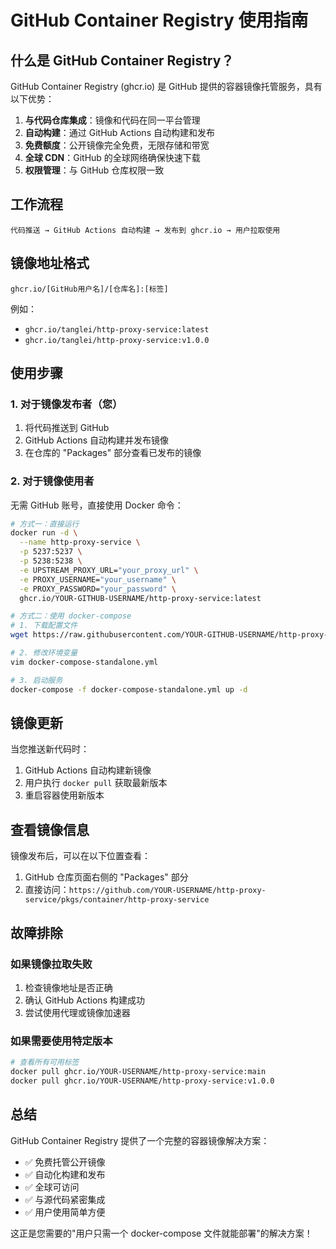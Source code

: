 # GitHub Container Registry 使用指南

## 什么是 GitHub Container Registry？

GitHub Container Registry (ghcr.io) 是 GitHub 提供的容器镜像托管服务，具有以下优势：

1. **与代码仓库集成**：镜像和代码在同一平台管理
2. **自动构建**：通过 GitHub Actions 自动构建和发布
3. **免费额度**：公开镜像完全免费，无限存储和带宽
4. **全球 CDN**：GitHub 的全球网络确保快速下载
5. **权限管理**：与 GitHub 仓库权限一致

## 工作流程

```
代码推送 → GitHub Actions 自动构建 → 发布到 ghcr.io → 用户拉取使用
```

## 镜像地址格式

```
ghcr.io/[GitHub用户名]/[仓库名]:[标签]
```

例如：
- `ghcr.io/tanglei/http-proxy-service:latest`
- `ghcr.io/tanglei/http-proxy-service:v1.0.0`

## 使用步骤

### 1. 对于镜像发布者（您）

1. 将代码推送到 GitHub
2. GitHub Actions 自动构建并发布镜像
3. 在仓库的 "Packages" 部分查看已发布的镜像

### 2. 对于镜像使用者

无需 GitHub 账号，直接使用 Docker 命令：

```bash
# 方式一：直接运行
docker run -d \
  --name http-proxy-service \
  -p 5237:5237 \
  -p 5238:5238 \
  -e UPSTREAM_PROXY_URL="your_proxy_url" \
  -e PROXY_USERNAME="your_username" \
  -e PROXY_PASSWORD="your_password" \
  ghcr.io/YOUR-GITHUB-USERNAME/http-proxy-service:latest

# 方式二：使用 docker-compose
# 1. 下载配置文件
wget https://raw.githubusercontent.com/YOUR-GITHUB-USERNAME/http-proxy-service/main/docker-compose-standalone.yml

# 2. 修改环境变量
vim docker-compose-standalone.yml

# 3. 启动服务
docker-compose -f docker-compose-standalone.yml up -d
```

## 镜像更新

当您推送新代码时：
1. GitHub Actions 自动构建新镜像
2. 用户执行 `docker pull` 获取最新版本
3. 重启容器使用新版本

## 查看镜像信息

镜像发布后，可以在以下位置查看：
1. GitHub 仓库页面右侧的 "Packages" 部分
2. 直接访问：`https://github.com/YOUR-USERNAME/http-proxy-service/pkgs/container/http-proxy-service`

## 故障排除

### 如果镜像拉取失败

1. 检查镜像地址是否正确
2. 确认 GitHub Actions 构建成功
3. 尝试使用代理或镜像加速器

### 如果需要使用特定版本

```bash
# 查看所有可用标签
docker pull ghcr.io/YOUR-USERNAME/http-proxy-service:main
docker pull ghcr.io/YOUR-USERNAME/http-proxy-service:v1.0.0
```

## 总结

GitHub Container Registry 提供了一个完整的容器镜像解决方案：
- ✅ 免费托管公开镜像
- ✅ 自动化构建和发布
- ✅ 全球可访问
- ✅ 与源代码紧密集成
- ✅ 用户使用简单方便

这正是您需要的"用户只需一个 docker-compose 文件就能部署"的解决方案！